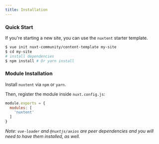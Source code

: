 ```yaml
---
title: Installation
---
```


### Quick Start

If you're starting a new site, you can use the `nuxtent` starter template.

```bash
$ vue init nuxt-community/content-template my-site
$ cd my-site
# install dependencies
$ npm install # Or yarn install
```

### Module Installation

Install `nuxtent` via `npm` or `yarn`.

Then, register the module inside `nuxt.config.js`:

```js
module.exports = {
  modules: [
    'nuxtent'
  ]
}
```

*Note: `vue-loader` and `@nuxtjs/axios` are peer dependencies and you will need to have them installed, as well.*
